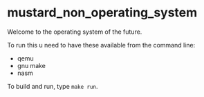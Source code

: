# mustard_non_operating_system

Welcome to the operating system of the future.

To run this u need to have these available from the command line:

- qemu
- gnu make
- nasm

To build and run, type `make run`.
